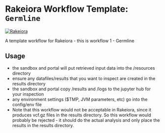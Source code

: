 # Rakeiora Workflow Template: `Germline`

[![Rakeiora](http://rakeiora.ac.nz)](http://rakeiora.ac.nz)

A template workflow for Rakeiora - this is workflow 1 - Germline

## Usage

- the sandbox and portal will put retrieved input data into the /resources directory
- ensure any datafiles/results that you want to inspect are created in the results directory
- the sandbox and portal copy /results and /logs to the jupyter hub for your inspection
- any environment settings ($TMP, JVM parameters, etc) go into the config/env file
- Note that this workflow would not be acceptable in Rakeiora, since it produces
vcf.gz files in the results directory. So this workflow would probably be rejected -
it should do the actual analysis and only place the results in the results directory.
